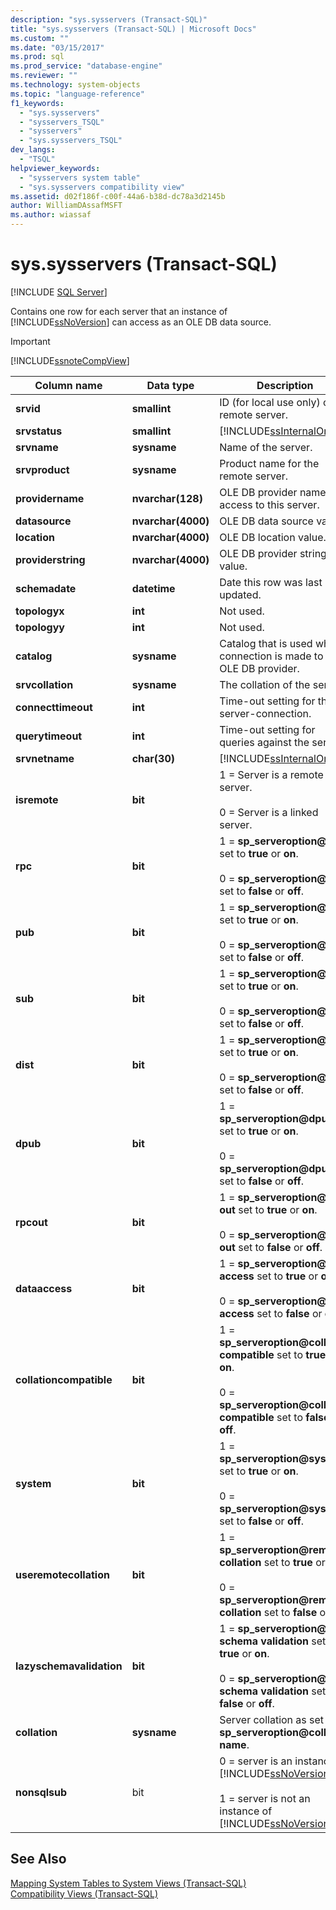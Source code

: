 ```yaml
---
description: "sys.sysservers (Transact-SQL)"
title: "sys.sysservers (Transact-SQL) | Microsoft Docs"
ms.custom: ""
ms.date: "03/15/2017"
ms.prod: sql
ms.prod_service: "database-engine"
ms.reviewer: ""
ms.technology: system-objects
ms.topic: "language-reference"
f1_keywords: 
  - "sys.sysservers"
  - "sysservers_TSQL"
  - "sysservers"
  - "sys.sysservers_TSQL"
dev_langs: 
  - "TSQL"
helpviewer_keywords: 
  - "sysservers system table"
  - "sys.sysservers compatibility view"
ms.assetid: d02f186f-c00f-44a6-b38d-dc78a3d2145b
author: WilliamDAssafMSFT
ms.author: wiassaf
---
```

# sys.sysservers (Transact-SQL)
[!INCLUDE [SQL Server](../../includes/applies-to-version/sqlserver.md)]

  Contains one row for each server that an instance of [!INCLUDE[ssNoVersion](../../includes/ssnoversion-md.md)] can access as an OLE DB data source.  
  
> [!IMPORTANT]  
>  [!INCLUDE[ssnoteCompView](../../includes/ssnotecompview-md.md)]  
  
|Column name|Data type|Description|  
|-----------------|---------------|-----------------|  
|**srvid**|**smallint**|ID (for local use only) of the remote server.|  
|**srvstatus**|**smallint**|[!INCLUDE[ssInternalOnly](../../includes/ssinternalonly-md.md)]|  
|**srvname**|**sysname**|Name of the server.|  
|**srvproduct**|**sysname**|Product name for the remote server.|  
|**providername**|**nvarchar(128)**|OLE DB provider name for access to this server.|  
|**datasource**|**nvarchar(4000)**|OLE DB data source value.|  
|**location**|**nvarchar(4000)**|OLE DB location value.|  
|**providerstring**|**nvarchar(4000)**|OLE DB provider string value.|  
|**schemadate**|**datetime**|Date this row was last updated.|  
|**topologyx**|**int**|Not used.|  
|**topologyy**|**int**|Not used.|  
|**catalog**|**sysname**|Catalog that is used when a connection is made to an OLE DB provider.|  
|**srvcollation**|**sysname**|The collation of the server.|  
|**connecttimeout**|**int**|Time-out setting for the server-connection.|  
|**querytimeout**|**int**|Time-out setting for queries against the server.|  
|**srvnetname**|**char(30)**|[!INCLUDE[ssInternalOnly](../../includes/ssinternalonly-md.md)]|  
|**isremote**|**bit**|1 = Server is a remote server.<br /><br /> 0 = Server is a linked server.|  
|**rpc**|**bit**|1 = **sp_serveroption\@rpc** set to **true** or **on**.<br /><br /> 0 = **sp_serveroption\@rpc** set to **false** or **off**.|  
|**pub**|**bit**|1 = **sp_serveroption\@pub** set to **true** or **on**.<br /><br /> 0 = **sp_serveroption\@pub** set to **false** or **off**.|  
|**sub**|**bit**|1 = **sp_serveroption\@sub** set to **true** or **on**.<br /><br /> 0 = **sp_serveroption\@sub** set to **false** or **off**.|  
|**dist**|**bit**|1 = **sp_serveroption\@dist** set to **true** or **on**.<br /><br /> 0 = **sp_serveroption\@dist** set to **false** or **off**.|  
|**dpub**|**bit**|1 = **sp_serveroption\@dpub** set to **true** or **on**.<br /><br /> 0 = **sp_serveroption\@dpub** set to **false** or **off**.|  
|**rpcout**|**bit**|1 = **sp_serveroption\@rpc out** set to **true** or **on**.<br /><br /> 0 = **sp_serveroption\@rpc out** set to **false** or **off**.|  
|**dataaccess**|**bit**|1 = **sp_serveroption\@data access** set to **true** or **on**.<br /><br /> 0 = **sp_serveroption\@data access** set to **false** or **off**.|  
|**collationcompatible**|**bit**|1 = **sp_serveroption\@collation compatible** set to **true** or **on**.<br /><br /> 0 = **sp_serveroption\@collation compatible** set to **false** or **off**.|  
|**system**|**bit**|1 = **sp_serveroption\@system** set to **true** or **on**.<br /><br /> 0 = **sp_serveroption\@system** set to **false** or **off**.|  
|**useremotecollation**|**bit**|1 = **sp_serveroption\@remote collation** set to **true** or **on**.<br /><br /> 0 = **sp_serveroption\@remote collation** set to **false** or **off**.|  
|**lazyschemavalidation**|**bit**|1 = **sp_serveroption\@lazy schema validation** set to **true** or **on**.<br /><br /> 0 = **sp_serveroption\@lazy schema validation** set to **false** or **off**.|  
|**collation**|**sysname**|Server collation as set by **sp_serveroption\@collation name**.|  
|**nonsqlsub**|bit|0 = server is an instance of [!INCLUDE[ssNoVersion](../../includes/ssnoversion-md.md)]<br /><br /> 1 = server is not an instance of [!INCLUDE[ssNoVersion](../../includes/ssnoversion-md.md)]|  
  
## See Also  
 [Mapping System Tables to System Views &#40;Transact-SQL&#41;](../../relational-databases/system-tables/mapping-system-tables-to-system-views-transact-sql.md)   
 [Compatibility Views &#40;Transact-SQL&#41;](~/relational-databases/system-compatibility-views/system-compatibility-views-transact-sql.md)  
  
  
